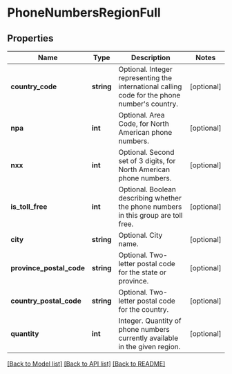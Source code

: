 # PhoneNumbersRegionFull

## Properties
Name | Type | Description | Notes
------------ | ------------- | ------------- | -------------
**country_code** | **string** | Optional. Integer representing the international calling code for the phone number&#39;s country. | [optional] 
**npa** | **int** | Optional. Area Code, for North American phone numbers. | [optional] 
**nxx** | **int** | Optional. Second set of 3 digits, for North American phone numbers. | [optional] 
**is_toll_free** | **int** | Optional. Boolean describing whether the phone numbers in this group are toll free. | [optional] 
**city** | **string** | Optional. City name. | [optional] 
**province_postal_code** | **string** | Optional. Two-letter postal code for the state or province. | [optional] 
**country_postal_code** | **string** | Optional. Two-letter postal code for the country. | [optional] 
**quantity** | **int** | Integer. Quantity of phone numbers currently available in the given region. | [optional] 

[[Back to Model list]](../README.md#documentation-for-models) [[Back to API list]](../README.md#documentation-for-api-endpoints) [[Back to README]](../README.md)


